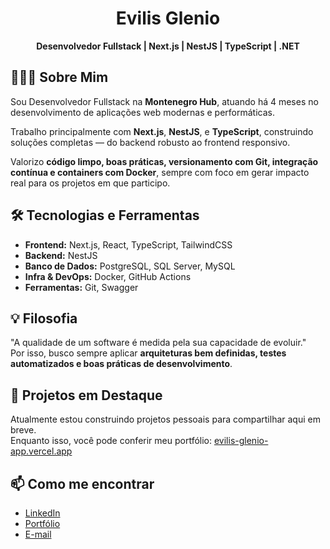 <h1 align="center">Evilis Glenio</h1>
<p align="center">
  <strong>Desenvolvedor Fullstack | Next.js | NestJS | TypeScript | .NET</strong>
</p>

## 👨🏻‍💻 Sobre Mim

Sou Desenvolvedor Fullstack na **Montenegro Hub**, atuando há 4 meses no desenvolvimento de aplicações web modernas e performáticas.  

Trabalho principalmente com **Next.js**, **NestJS**, e **TypeScript**, construindo soluções completas — do backend robusto ao frontend responsivo.  

Valorizo **código limpo, boas práticas, versionamento com Git, integração contínua e containers com Docker**, sempre com foco em gerar impacto real para os projetos em que participo.

## 🛠️ Tecnologias e Ferramentas

- **Frontend:** Next.js, React, TypeScript, TailwindCSS  
- **Backend:** NestJS
- **Banco de Dados:** PostgreSQL, SQL Server, MySQL
- **Infra & DevOps:** Docker, GitHub Actions  
- **Ferramentas:** Git, Swagger

## 💡 Filosofia

"A qualidade de um software é medida pela sua capacidade de evoluir."  
Por isso, busco sempre aplicar **arquiteturas bem definidas, testes automatizados e boas práticas de desenvolvimento**.

## 📌 Projetos em Destaque

Atualmente estou construindo projetos pessoais para compartilhar aqui em breve.  
Enquanto isso, você pode conferir meu portfólio: [evilis-glenio-app.vercel.app](https://evilis-glenio-app.vercel.app)

## 📫 Como me encontrar

- [LinkedIn](https://www.linkedin.com/in/evilis-glenio/)  
- [Portfólio](https://evilis-glenio-app.vercel.app/)  
- [E-mail](mailto:glenio.developer@gmail.com)
